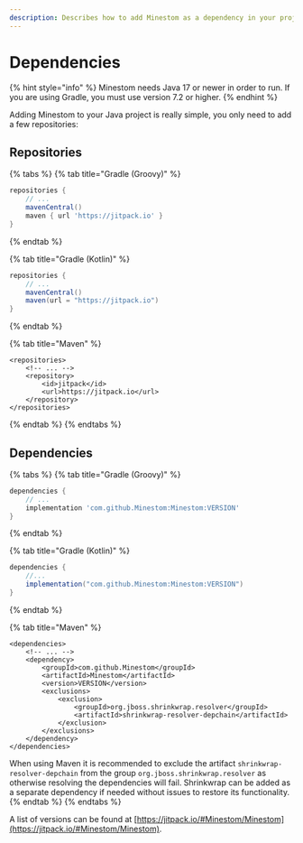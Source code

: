```yaml
---
description: Describes how to add Minestom as a dependency in your project.
---
```


# Dependencies

{% hint style="info" %}
Minestom needs Java 17 or newer in order to run. If you are using Gradle, you must use version 7.2 or higher.
{% endhint %}

Adding Minestom to your Java project is really simple, you only need to add a few repositories:

## Repositories

{% tabs %}
{% tab title="Gradle (Groovy)" %}
```groovy
repositories {
    // ...
    mavenCentral()
    maven { url 'https://jitpack.io' }
}
```
{% endtab %}

{% tab title="Gradle (Kotlin)" %}
```groovy
repositories {
    // ...
    mavenCentral()
    maven(url = "https://jitpack.io")
}
```
{% endtab %}

{% tab title="Maven" %}
```markup
<repositories>
    <!-- ... -->
    <repository>
        <id>jitpack</id>
        <url>https://jitpack.io</url>
    </repository>
</repositories>
```
{% endtab %}
{% endtabs %}

## Dependencies

{% tabs %}
{% tab title="Gradle (Groovy)" %}
```groovy
dependencies {
    // ...
    implementation 'com.github.Minestom:Minestom:VERSION'
}
```
{% endtab %}

{% tab title="Gradle (Kotlin)" %}
```groovy
dependencies {
    //...
    implementation("com.github.Minestom:Minestom:VERSION")
}
```
{% endtab %}

{% tab title="Maven" %}
```markup
<dependencies>
    <!-- ... -->
    <dependency>
        <groupId>com.github.Minestom</groupId>
        <artifactId>Minestom</artifactId>
        <version>VERSION</version>
        <exclusions>
            <exclusion>
                <groupId>org.jboss.shrinkwrap.resolver</groupId>
                <artifactId>shrinkwrap-resolver-depchain</artifactId>
            </exclusion>
        </exclusions>
    </dependency>
</dependencies>
```

When using Maven it is recommended to exclude the artifact `shrinkwrap-resolver-depchain` from the group `org.jboss.shrinkwrap.resolver` as otherwise resolving the dependencies will fail. Shrinkwrap can be added as a separate dependency if needed without issues to restore its functionality.
{% endtab %}
{% endtabs %}

A list of versions can be found at [https://jitpack.io/#Minestom/Minestom](https://jitpack.io/#Minestom/Minestom).
